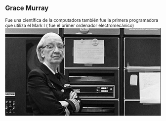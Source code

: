 ## Grace Murray
Fue una científica de la computadora también fue la primera programadora que utiliza el Mark I ( fue el primer ordenador electromecánico)
![image](grace.jpg)
